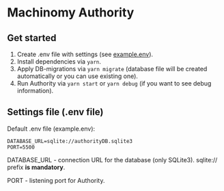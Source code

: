 # Machinomy Authority

## Get started

1. Create .env file with settings (see [example.env](https://github.com/machinomy/authority/blob/master/example.env)).
2. Install dependencies via `yarn`.
3. Apply DB-migrations via `yarn migrate` (database file will be created automatically or you can use existing one).
4. Run Authority via `yarn start` or `yarn debug` (if you want to see debug information). 

## Settings file (.env file)

Default .env file (example.env):

```
DATABASE_URL=sqlite://authorityDB.sqlite3
PORT=5500
```

DATABASE_URL - connection URL for the database (only SQLite3). sqlite:// prefix **is mandatory**.

PORT - listening port for Authority.


